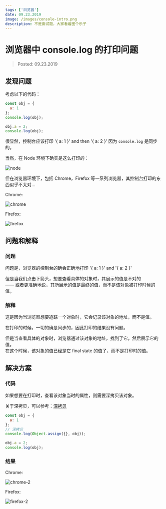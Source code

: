 ```yaml
---
tags: ['浏览器']
date: 09.23.2019
image: /images/console-intro.png
description: 不是面试题，大家看着图个乐子
---
```


# 浏览器中 console.log 的打印问题

> Posted: 09.23.2019

<Tag />

## 发现问题

考虑以下的代码：

```javascript
const obj = {
  a: 1
};
console.log(obj);

obj.a = 2;
console.log(obj);
```

很显然，控制台应该打印 '{ a: 1 }' and then '{ a: 2 }' 因为 `console.log` 是同步的。

当然，在 Node 环境下确实是这么打印的：

![node](/images/node.png)

但在浏览器环境下，包括 Chrome，Firefox 等一系列浏览器，其控制台打印的东西似乎不太对...

Chrome:

![chrome](/images/chrome.png)

Firefox:

![firefox](/images/firefox.png)

## 问题和解释

### 问题

问题是，浏览器的控制台的确会正确地打印 '{ a: 1 }' and '{ a: 2 }'

但是当我们点击下箭头，想要查看具体的对象时，其展示的值是不对的  
—— 或者更准确地说，其所展示的值是最终的值，而不是该对象被打印时候的值。

### 解释

这是因为当浏览器想要追踪一个对象时，它会记录该对象的地址，而不是值。

在打印的时候，一切的确是同步的，因此打印的结果没有问题。

但是当查看具体的对象时，浏览器通过该对象的地址，找到了它，然后展示它的值。  
在这个时候，该对象的值已经是它 final state 的值了，而不是打印时的值。

## 解决方案

### 代码

如果想要在打印时，查看该对象当时的属性，则需要深拷贝该对象。

关于深拷贝，可以参考：[深拷贝](/js-basics/deepcopy.md)

```javascript
const obj = {
  a: 1
};
// 深拷贝
console.log(Object.assign({}, obj));

obj.a = 2;
console.log(obj);
```

### 结果

Chrome:

![chrome-2](/images/chrome2.png)

Firefox:

![firefox-2](/images/firefox2.png)


<Chirpy />
